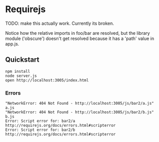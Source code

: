 # Requirejs

TODO: make this actually work. Currently its broken.

Notice how the relative imports in foo/bar are resolved, but the library 
module ('obscure') doesn't get resolved because it has a 'path' value
in app.js.

## Quickstart

    npm install
    node server.js
    open http://localhost:3005/index.html

### Errors

    "NetworkError: 404 Not Found - http://localhost:3005/js/bar2/a.js" a.js
    "NetworkError: 404 Not Found - http://localhost:3005/js/bar2/b.js" b.js
    Error: Script error for: bar2/a http://requirejs.org/docs/errors.html#scripterror
    Error: Script error for: bar2/b http://requirejs.org/docs/errors.html#scripterror
